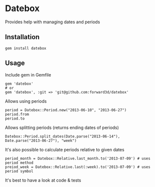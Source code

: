 # Datebox

Provides help with managing dates and periods

## Installation

    gem install datebox

## Usage

Include gem in Gemfile

    gem 'datebox'
    # or
    gem 'datebox', :git => 'git@github.com:forward3d/datebox'

Allows using periods

    period = Datebox::Period.new("2013-06-10", "2013-06-27")
    period.from
    period.to

Allows splitting periods (returns ending dates of periods)

    Datebox::Period.split_dates(Date.parse("2013-06-14"), Date.parse("2013-06-27"), "week")

It's also possible to calculate periods relative to given dates

    period_month = Datebox::Relative.last_month.to('2013-07-09') # uses period method
    preiod_week = Datebox::Relative.last(:week).to('2013-07-09') # uses period symbol

It's best to have a look at code & tests